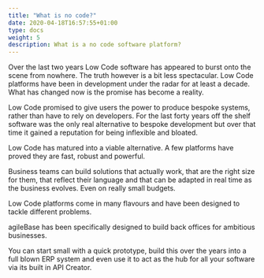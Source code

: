 ```yaml
---
title: "What is no code?"
date: 2020-04-18T16:57:55+01:00
type: docs
weight: 5
description: What is a no code software platform?
---
```

Over the last two years Low Code software has appeared to burst onto the scene from nowhere. The truth however is a bit less spectacular. Low Code platforms have been in development under the radar for at least a decade. What has changed now is the promise has become a reality. 

Low Code promised to give users the power to produce bespoke systems, rather than have to rely on developers. For the last forty years off the shelf software was the only real alternative to bespoke development but over that time it gained a reputation for being inflexible and bloated.

Low Code has matured into a viable alternative. A few platforms have proved they are fast, robust and powerful.

Business teams can build solutions that actually work, that are the right size for them, that reflect their language and that can be adapted in real time as the business evolves. Even on really small budgets.

Low Code platforms come in many flavours and have been designed to tackle different problems.

agileBase has been specifically designed to build back offices for ambitious businesses. 

You can start small with a quick prototype, build this over the years into a full blown ERP system and even use it to act as the hub for all your software via its built in API Creator.